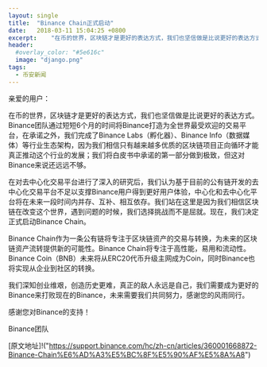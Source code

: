 ```yaml
---
layout: single
title:  "Binance Chain正式启动"
date:   2018-03-11 15:04:25 +0800
excerpt:	"在币的世界，区块链才是更好的表达方式，我们也坚信做是比说更好的表达方式。Binance团队通过短短6个月的时间将Binance打造为全世界最受欢迎的交易平台，在承诺之外，我们完成了Binance Labs（孵化器）、Binance Info（数据媒体）等行业生态架构，因为我们相信只有越来越多优质的区块链项目正向循环才能真正推动这个行业的发展；我们将白皮书中承诺的第一部分做到极致，但这对Binance来说还远远不够"
header:
  #overlay_color: "#5e616c"
  image: "django.png"
tags:
  - 币安新闻
---
```


亲爱的用户：

在币的世界，区块链才是更好的表达方式，我们也坚信做是比说更好的表达方式。Binance团队通过短短6个月的时间将Binance打造为全世界最受欢迎的交易平台，在承诺之外，我们完成了Binance Labs（孵化器）、Binance Info（数据媒体）等行业生态架构，因为我们相信只有越来越多优质的区块链项目正向循环才能真正推动这个行业的发展；我们将白皮书中承诺的第一部分做到极致，但这对Binance来说还远远不够。

在对去中心化交易平台进行了深入的研究后，我们认为基于目前的公有链开发的去中心化交易平台不足以支撑Binance用户得到更好用户体验，中心化和去中心化平台将在未来一段时间内并存、互补、相互依存。我们站在这里是因为我们相信区块链在改变这个世界，遇到问题的时候，我们选择挑战而不是屈就。现在，我们决定正式启动Binance Chain。

Binance Chain作为一条公有链将专注于区块链资产的交易与转换，为未来的区块链资产流转提供新的可能性。Binance Chain将专注于高性能，易用和流动性。Binance Coin（BNB）未来将从ERC20代币升级主网成为Coin，同时Binance也将实现从企业到社区的转换。

我们深知创业维艰，创造历史更难，真正的敌人永远是自己，我们需要成为更好的Binance来打败现在的Binance，未来需要我们共同努力，感谢您的风雨同行。

 

感谢您对Binance的支持！


Binance团队

[原文地址]!("https://support.binance.com/hc/zh-cn/articles/360001668872-Binance-Chain%E6%AD%A3%E5%BC%8F%E5%90%AF%E5%8A%A8")

